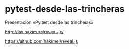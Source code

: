# pytest-desde-las-trincheras
Presentación «Py.test desde las trincheras»

http://lab.hakim.se/reveal-js/

https://github.com/hakimel/reveal.js
